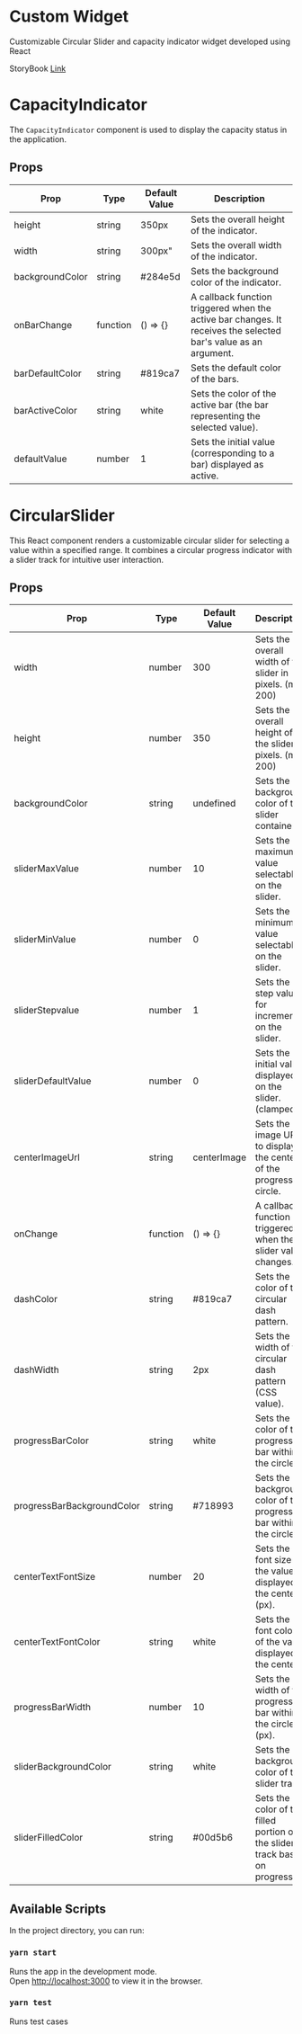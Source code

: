 # Custom Widget

Customizable Circular Slider and capacity indicator widget developed using React

StoryBook [Link](https://6602563496eb1292abb4b41b-aknvjkzpuy.chromatic.com/)
# CapacityIndicator
The `CapacityIndicator` component is used to display the capacity status in the application.

## Props
| Prop            | Type     | Default Value | Description                                                                                                     |
|-----------------|----------|---------------|-----------------------------------------------------------------------------------------------------------------|
| height          | string   | 350px       | Sets the overall height of the indicator.                                                                       |
| width           | string   | 300px"       | Sets the overall width of the indicator.                                                                        |
| backgroundColor | string   | #284e5d     | Sets the background color of the indicator.                                                                     |
| onBarChange     | function | () => {}      | A callback function triggered when the active bar changes. It receives the selected bar's value as an argument. |
| barDefaultColor | string   | #819ca7     | Sets the default color of the bars.                                                                             |
| barActiveColor  | string   | white       | Sets the color of the active bar (the bar representing the selected value).                                     |
| defaultValue    | number   |             1 | Sets the initial value (corresponding to a bar) displayed as active.                                            |

# CircularSlider
This React component renders a customizable circular slider for selecting a value within a specified range. It combines a circular progress indicator with a slider track for intuitive user interaction.

## Props
| Prop                       | Type     | Default Value | Description                                                                 
|----------------------------|----------|---------------|--------------------------------------------------------------------------------|
| width                      | number   |           300 | Sets the overall width of the slider in pixels. (min: 200)                  
| height                     | number   |           350 | Sets the overall height of the slider in pixels. (min: 200)                 
| backgroundColor            | string   | undefined     | Sets the background color of the slider container.                          
| sliderMaxValue             | number   |            10 | Sets the maximum value selectable on the slider.                            
| sliderMinValue             | number   |             0 | Sets the minimum value selectable on the slider.                            
| sliderStepvalue            | number   |             1 | Sets the step value for increments on the slider.                           
| sliderDefaultValue         | number   |             0 | Sets the initial value displayed on the slider. (clamped)                   
| centerImageUrl             | string   | centerImage   | Sets the image URL to display in the center of the progress circle.         
| onChange                   | function | () => {}      | A callback function triggered when the slider value changes.                
| dashColor                  | string   | #819ca7       | Sets the color of the circular dash pattern.                                
| dashWidth                  | string   | 2px           | Sets the width of the circular dash pattern (CSS value).                    
| progressBarColor           | string   | white         | Sets the color of the progress bar within the circle.                       
| progressBarBackgroundColor | string   | #718993       | Sets the background color of the progress bar within the circle.            
| centerTextFontSize         | number   | 20            | Sets the font size of the value displayed in the center (px).               
| centerTextFontColor        | string   | white         | Sets the font color of the value displayed in the center.                   
| progressBarWidth           | number   | 10            | Sets the width of the progress bar within the circle (px).                  
| sliderBackgroundColor      | string   | white         | Sets the background color of the slider track.                              
| sliderFilledColor          | string   | #00d5b6       | Sets the color of the filled portion of the slider track based on progress. 

## Available Scripts

In the project directory, you can run:

### `yarn start`

Runs the app in the development mode.\
Open [http://localhost:3000](http://localhost:3000) to view it in the browser.

### `yarn test`
Runs test cases

